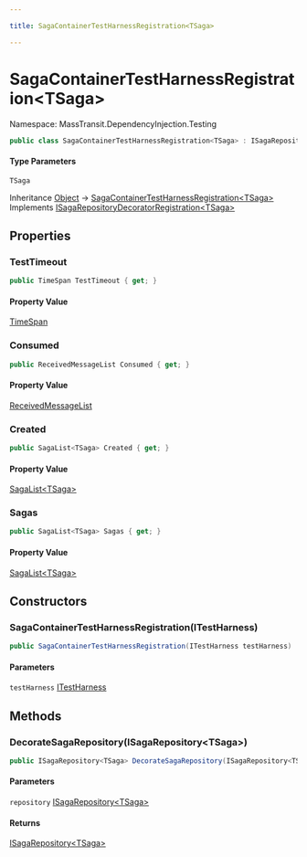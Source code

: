 ```yaml
---

title: SagaContainerTestHarnessRegistration<TSaga>

---
```


# SagaContainerTestHarnessRegistration\<TSaga\>

Namespace: MassTransit.DependencyInjection.Testing

```csharp
public class SagaContainerTestHarnessRegistration<TSaga> : ISagaRepositoryDecoratorRegistration<TSaga>
```

#### Type Parameters

`TSaga`<br/>

Inheritance [Object](https://learn.microsoft.com/en-us/dotnet/api/system.object) → [SagaContainerTestHarnessRegistration\<TSaga\>](../masstransit-dependencyinjection-testing/sagacontainertestharnessregistration-1)<br/>
Implements [ISagaRepositoryDecoratorRegistration\<TSaga\>](../masstransit-configuration/isagarepositorydecoratorregistration-1)

## Properties

### **TestTimeout**

```csharp
public TimeSpan TestTimeout { get; }
```

#### Property Value

[TimeSpan](https://learn.microsoft.com/en-us/dotnet/api/system.timespan)<br/>

### **Consumed**

```csharp
public ReceivedMessageList Consumed { get; }
```

#### Property Value

[ReceivedMessageList](../masstransit-testing/receivedmessagelist)<br/>

### **Created**

```csharp
public SagaList<TSaga> Created { get; }
```

#### Property Value

[SagaList\<TSaga\>](../masstransit-testing-implementations/sagalist-1)<br/>

### **Sagas**

```csharp
public SagaList<TSaga> Sagas { get; }
```

#### Property Value

[SagaList\<TSaga\>](../masstransit-testing-implementations/sagalist-1)<br/>

## Constructors

### **SagaContainerTestHarnessRegistration(ITestHarness)**

```csharp
public SagaContainerTestHarnessRegistration(ITestHarness testHarness)
```

#### Parameters

`testHarness` [ITestHarness](../masstransit-testing/itestharness)<br/>

## Methods

### **DecorateSagaRepository(ISagaRepository\<TSaga\>)**

```csharp
public ISagaRepository<TSaga> DecorateSagaRepository(ISagaRepository<TSaga> repository)
```

#### Parameters

`repository` [ISagaRepository\<TSaga\>](../../masstransit-abstractions/masstransit/isagarepository-1)<br/>

#### Returns

[ISagaRepository\<TSaga\>](../../masstransit-abstractions/masstransit/isagarepository-1)<br/>

